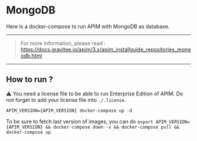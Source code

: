 # MongoDB

Here is a docker-compose to run APIM with MongoDB as database.

---
> For more information, please read :
> https://docs.gravitee.io/apim/3.x/apim_installguide_repositories_mongodb.html
---

## How to run ?

⚠️ You need a license file to be able to run Enterprise Edition of APIM. Do not forget to add your license file into `./.license`.

`APIM_VERSION={APIM_VERSION} docker-compose up -d ` 

To be sure to fetch last version of images, you can do
`export APIM_VERSION={APIM_VERSION} && docker-compose down -v && docker-compose pull && docker-compose up`

